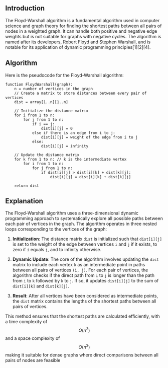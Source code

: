 ## Introduction

The Floyd-Warshall algorithm is a fundamental algorithm used in computer science and graph theory for finding the shortest paths between all pairs of nodes in a weighted graph. It can handle both positive and negative edge weights but is not suitable for graphs with negative cycles. The algorithm is named after its developers, Robert Floyd and Stephen Warshall, and is notable for its application of dynamic programming principles[1][2][4].

## Algorithm

Here is the pseudocode for the Floyd-Warshall algorithm:

```pseudo
function FloydWarshall(graph):
    n = number of vertices in the graph
    // Create a matrix to store distances between every pair of vertices
    dist = array[1..n][1..n]

    // Initialize the distance matrix
    for i from 1 to n:
        for j from 1 to n:
            if i == j:
                dist[i][j] = 0
            else if there is an edge from i to j:
                dist[i][j] = weight of the edge from i to j
            else:
                dist[i][j] = infinity

    // Update the distance matrix
    for k from 1 to n: // k is the intermediate vertex
        for i from 1 to n:
            for j from 1 to n:
                if dist[i][j] > dist[i][k] + dist[k][j]:
                    dist[i][j] = dist[i][k] + dist[k][j]

    return dist
```

## Explanation

The Floyd-Warshall algorithm uses a three-dimensional dynamic programming approach to systematically explore all possible paths between each pair of vertices in the graph. The algorithm operates in three nested loops corresponding to the vertices of the graph:

1. **Initialization**: The distance matrix `dist` is initialized such that `dist[i][j]` is set to the weight of the edge between vertices `i` and `j` if it exists, to zero if `i` equals `j`, and to infinity otherwise.

2. **Dynamic Update**: The core of the algorithm involves updating the `dist` matrix to include each vertex `k` as an intermediate point in paths between all pairs of vertices `(i, j)`. For each pair of vertices, the algorithm checks if the direct path from `i` to `j` is longer than the path from `i` to `k` followed by `k` to `j`. If so, it updates `dist[i][j]` to the sum of `dist[i][k]` and `dist[k][j]`.

3. **Result**: After all vertices have been considered as intermediate points, the `dist` matrix contains the lengths of the shortest paths between all pairs of vertices.

This method ensures that the shortest paths are calculated efficiently, with a time complexity of $$O(n^3)$$ and a space complexity of $$O(n^2)$$making it suitable for dense graphs where direct comparisons between all pairs of nodes are feasible